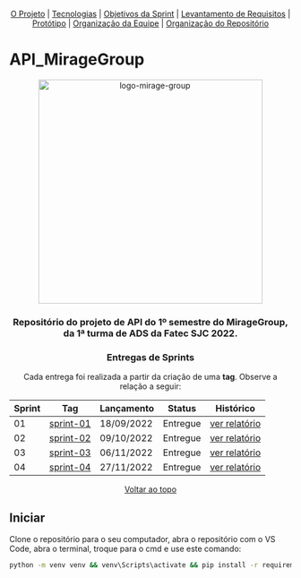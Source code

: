 <p align="center">
  <a href="#o-projeto">O Projeto</a> | 
  <a href="#tecnologias">Tecnologias</a> | 
  <a href="#objetivos">Objetivos da Sprint</a> | 
  <a href="#levantamento">Levantamento de Requisitos</a> |  
  <a href="#prototipo">Protótipo</a> | 
  <a href="#organizacao-da-equipe">Organização da Equipe</a> | 
  <a href="#organizacao-do-repositorio">Organização do Repositório</a>
</p>

# API_MirageGroup

<div align="center">
  <img id="logo" src="docs/miragegroup-logo.png" alt="logo-mirage-group" width="400px">
</div>

<h3 align="center">Repositório do projeto de API do 1º semestre do MirageGroup, da 1ª turma de ADS da Fatec SJC 2022.</h3>

<div align="center">
  <h3>Entregas de Sprints</h3>

  Cada entrega foi realizada a partir da criação de uma **tag**. Observe a relação a seguir:
  
  | Sprint | Tag | Lançamento | Status  | Histórico |
  |--------|-----|------------|---------|-----------|
  | 01     | [sprint-01](https://github.com/MirageGroup/API_MirageGroup/tree/entrega/sprint-1) | 18/09/2022 | Entregue | [ver relatório](https://github.com/MirageGroup/API_MirageGroup/blob/entrega/sprint-1/README.md) |
  | 02     | [sprint-02](https://github.com/MirageGroup/API_MirageGroup/tree/entrega/sprint-2) | 09/10/2022 | Entregue | [ver relatório](https://github.com/MirageGroup/API_MirageGroup/tree/entrega/sprint-2#readme) |
  | 03     | [sprint-03](https://github.com/MirageGroup/API_MirageGroup/tree/entrega/sprint-3) | 06/11/2022 | Entregue | [ver relatório](https://github.com/MirageGroup/API_MirageGroup/blob/entrega/sprint-3/README.md) |
  | 04     | [sprint-04](https://github.com/MirageGroup/API_MirageGroup/tree/entrega/sprint-4) | 27/11/2022 | Entregue | [ver relatório](https://github.com/MirageGroup/API_MirageGroup/blob/entrega/sprint-4/README.md) |

  [Voltar ao topo](#topo)
</div>

## Iniciar

Clone o repositório para o seu computador, abra o repositório com o VS Code, abra o terminal, troque para o cmd e use este comando:

```bash
python -m venv venv && venv\Scripts\activate && pip install -r requirements.txt && python main.py

